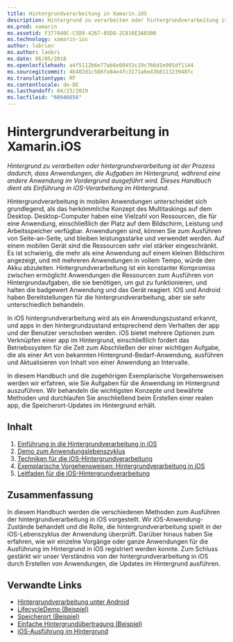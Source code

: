 ```yaml
---
title: Hintergrundverarbeitung in Xamarin.iOS
description: Hintergrund zu verarbeiten oder hintergrundverarbeitung ist der Prozess dadurch, dass Anwendungen, die Aufgaben im Hintergrund, während eine andere Anwendung im Vordergrund ausgeführt wird. Dieses Handbuch dient als Einführung in iOS-Verarbeitung im Hintergrund.
ms.prod: xamarin
ms.assetid: F377440C-C5D9-4267-85D8-2C816E3A0300
ms.technology: xamarin-ios
author: lobrien
ms.author: laobri
ms.date: 06/05/2018
ms.openlocfilehash: a4f5112b6e77ab6e00453c19c766d1e905df1144
ms.sourcegitcommit: 4b402d1c508fa84e4fc3171a6e43b811323948fc
ms.translationtype: MT
ms.contentlocale: de-DE
ms.lasthandoff: 04/23/2019
ms.locfileid: "60946656"
---
```

# <a name="backgrounding-in-xamarinios"></a>Hintergrundverarbeitung in Xamarin.iOS

_Hintergrund zu verarbeiten oder hintergrundverarbeitung ist der Prozess dadurch, dass Anwendungen, die Aufgaben im Hintergrund, während eine andere Anwendung im Vordergrund ausgeführt wird. Dieses Handbuch dient als Einführung in iOS-Verarbeitung im Hintergrund._

Hintergrundverarbeitung in mobilen Anwendungen unterscheidet sich grundlegend, als das herkömmliche Konzept des Multitaskings auf dem Desktop. Desktop-Computer haben eine Vielzahl von Ressourcen, die für eine Anwendung, einschließlich der Platz auf dem Bildschirm, Leistung und Arbeitsspeicher verfügbar. Anwendungen sind, können Sie zum Ausführen von Seite-an-Seite, und bleiben leistungsstarke und verwendet werden. Auf einem mobilen Gerät sind die Ressourcen sehr viel stärker eingeschränkt. Es ist schwierig, die mehr als eine Anwendung auf einem kleinen Bildschirm angezeigt, und mit mehreren Anwendungen in vollem Tempo, würde den Akku abzuleiten. Hintergrundverarbeitung ist ein konstanter Kompromiss zwischen ermöglicht Anwendungen die Ressourcen zum Ausführen von Hintergrundaufgaben, die sie benötigen, um gut zu funktionieren, und halten die badgewert Anwendung und das Gerät reagiert. IOS und Android haben Bereitstellungen für die hintergrundverarbeitung, aber sie sehr unterschiedlich behandeln.

In iOS hintergrundverarbeitung wird als ein Anwendungszustand erkannt, und apps in den hintergrundzustand entsprechend dem Verhalten der app und der Benutzer verschoben werden. iOS bietet mehrere Optionen zum Verknüpfen einer app im Hintergrund, einschließlich fordert das Betriebssystem für die Zeit zum Abschließen der einer wichtigen Aufgabe, die als einer Art von bekannten Hintergrund-Bedarf-Anwendung, ausführen und Aktualisieren von Inhalt von einer Anwendung an Intervalle.

In diesem Handbuch und die zugehörigen Exemplarische Vorgehensweisen werden wir erfahren, wie Sie Aufgaben für die Anwendung im Hintergrund auszuführen. Wir behandeln die wichtigsten Konzepte und bewährte Methoden und durchlaufen Sie anschließend beim Erstellen einer realen app, die Speicherort-Updates im Hintergrund erhält.

## <a name="contents"></a>Inhalt

1.  [Einführung in die Hintergrundverarbeitung in iOS](~/ios/app-fundamentals/backgrounding/introduction-to-backgrounding-in-ios.md)
1.  [Demo zum Anwendungslebenszyklus](~/ios/app-fundamentals/backgrounding/application-lifecycle-demo.md)
1.  [Techniken für die iOS-Hintergrundverarbeitung](~/ios/app-fundamentals/backgrounding/ios-backgrounding-techniques/index.md)
1.  [Exemplarische Vorgehensweisen: Hintergrundverarbeitung in iOS](~/ios/app-fundamentals/backgrounding/ios-backgrounding-walkthroughs/index.md)
1.  [Leitfaden für die iOS-Hintergrundverarbeitung](~/ios/app-fundamentals/backgrounding/ios-backgrounding-guidance.md)

## <a name="summary"></a>Zusammenfassung

In diesem Handbuch werden die verschiedenen Methoden zum Ausführen der hintergrundverarbeitung in iOS vorgestellt. Wir iOS-Anwendung-Zustände behandelt und die Rolle, die hintergrundverarbeitung spielt in der iOS-Lebenszyklus der Anwendung überprüft. Darüber hinaus haben Sie erfahren, wie wir einzelne Vorgänge oder ganze Anwendungen für die Ausführung im Hintergrund in iOS registriert werden konnte. Zum Schluss gestärkt wir unser Verständnis von der hintergrundverarbeitung in iOS durch Erstellen von Anwendungen, die Updates im Hintergrund ausführen.



## <a name="related-links"></a>Verwandte Links

- [Hintergrundverarbeitung unter Android](~/android/app-fundamentals/services/index.md)
- [LifecycleDemo (Beispiel)](https://developer.xamarin.com/samples/monotouch/LifecycleDemo/)
- [Speicherort (Beispiel)](https://developer.xamarin.com/samples/monotouch/Location/)
- [Einfache Hintergrundübertragung (Beispiel)](https://developer.xamarin.com/samples/monotouch/SimpleBackgroundTransfer/)
- [iOS-Ausführung im Hintergrund](https://developer.apple.com/library/ios/documentation/iPhone/Conceptual/iPhoneOSProgrammingGuide/BackgroundExecution/BackgroundExecution.html)
